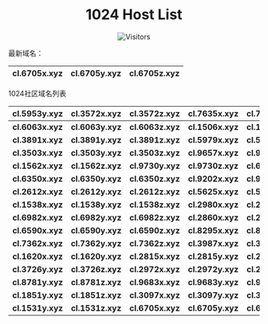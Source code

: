<h1 align="center">1024 Host List</h1>
<p align="center" class="shields">
    <img src="https://img.shields.io/endpoint?url=https%3A%2F%2Fhits.dwyl.com%2Fpooneyy%2F1024-Host-List.json%3Fshow%3Dunique&style=flat-square&label=%E8%AE%BF%E9%97%AE%E4%BA%BA%E6%95%B0&labelColor=pink&color=default" alt="Visitors"/>
</p>
最新域名：

| cl.6705x.xyz | cl.6705y.xyz | cl.6705z.xyz |
| ---- | ---- | ---- |

1024社区域名列表

| cl.5953y.xyz | cl.3572x.xyz | cl.3572z.xyz | cl.7635x.xyz | cl.7635y.xyz | cl.7635z.xyz |
| :---: | :---: | :---: | :---: | :---: | :---: |
| **cl.6063x.xyz** | **cl.6063y.xyz** | **cl.6063z.xyz** | **cl.1506x.xyz** | **cl.1506y.xyz** | **cl.1506z.xyz** |
| **cl.3891x.xyz** | **cl.3891y.xyz** | **cl.3891z.xyz** | **cl.5979x.xyz** | **cl.5979y.xyz** | **cl.5979z.xyz** |
| **cl.3503x.xyz** | **cl.3503y.xyz** | **cl.3503z.xyz** | **cl.9657x.xyz** | **cl.9657y.xyz** | **cl.9657z.xyz** |
| **cl.1562x.xyz** | **cl.1562z.xyz** | **cl.9730y.xyz** | **cl.9730z.xyz** | **cl.6819y.xyz** | **cl.6819z.xyz** |
| **cl.6350x.xyz** | **cl.6350y.xyz** | **cl.6350z.xyz** | **cl.9202x.xyz** | **cl.9202y.xyz** | **cl.9202z.xyz** |
| **cl.2612x.xyz** | **cl.2612y.xyz** | **cl.2612z.xyz** | **cl.5625x.xyz** | **cl.5625y.xyz** | **cl.5625z.xyz** |
| **cl.1538x.xyz** | **cl.1538y.xyz** | **cl.1538z.xyz** | **cl.2980x.xyz** | **cl.2980y.xyz** | **cl.2980z.xyz** |
| **cl.6982x.xyz** | **cl.6982y.xyz** | **cl.6982z.xyz** | **cl.2860x.xyz** | **cl.2860y.xyz** | **cl.2860z.xyz** |
| **cl.6590x.xyz** | **cl.6590y.xyz** | **cl.6590z.xyz** | **cl.8295x.xyz** | **cl.8295y.xyz** | **cl.8295z.xyz** |
| **cl.7362x.xyz** | **cl.7362y.xyz** | **cl.7362z.xyz** | **cl.3987x.xyz** | **cl.3987y.xyz** | **cl.3987z.xyz** |
| **cl.1620x.xyz** | **cl.1620y.xyz** | **cl.2815x.xyz** | **cl.2815y.xyz** | **cl.2815z.xyz** | **cl.3726x.xyz** |
| **cl.3726y.xyz** | **cl.3726z.xyz** | **cl.2972x.xyz** | **cl.2972y.xyz** | **cl.2972z.xyz** | **cl.8781x.xyz** |
| **cl.8781y.xyz** | **cl.8781z.xyz** | **cl.9683x.xyz** | **cl.9683y.xyz** | **cl.9683z.xyz** | **cl.1851x.xyz** |
| **cl.1851y.xyz** | **cl.1851z.xyz** | **cl.3097x.xyz** | **cl.3097y.xyz** | **cl.3097z.xyz** | **cl.1531x.xyz** |
| **cl.1531y.xyz** | **cl.1531z.xyz** | **cl.6705x.xyz** | **cl.6705y.xyz** | **cl.6705z.xyz** |
